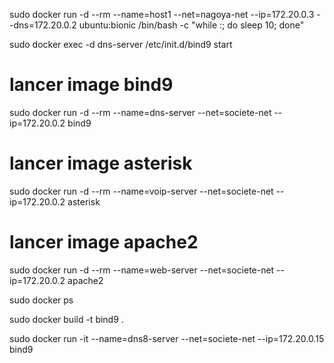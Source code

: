 sudo docker run -d --rm --name=host1 --net=nagoya-net --ip=172.20.0.3 --dns=172.20.0.2 ubuntu:bionic /bin/bash -c "while :; do sleep 10; done"

sudo docker exec -d dns-server /etc/init.d/bind9 start

# lancer image bind9
sudo docker run -d --rm --name=dns-server --net=societe-net --ip=172.20.0.2 bind9

# lancer image asterisk
sudo docker run -d --rm --name=voip-server --net=societe-net --ip=172.20.0.2 asterisk

# lancer image apache2
sudo docker run -d --rm --name=web-server --net=societe-net --ip=172.20.0.2 apache2

sudo docker ps

sudo docker build -t bind9 .

sudo docker run -it --name=dns8-server --net=societe-net --ip=172.20.0.15 bind9


